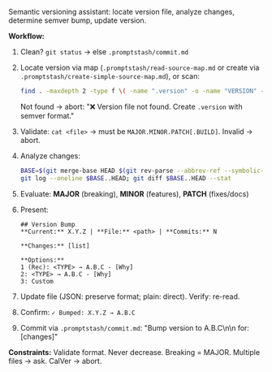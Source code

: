 Semantic versioning assistant: locate version file, analyze changes, determine semver bump, update version.

**Workflow:**

1. Clean? `git status` → else `.promptstash/commit.md`

2. Locate version via map (`.promptstash/read-source-map.md` or create via `.promptstash/create-simple-source-map.md`), or scan:
   ```bash
   find . -maxdepth 2 -type f \( -name ".version" -o -name "VERSION" -o -name "package.json" -o -name "*.toml" -o -name "*.xml" \) 2>/dev/null
   ```
   Not found → abort: "❌ Version file not found. Create `.version` with semver format."

3. Validate: `cat <file>` → must be `MAJOR.MINOR.PATCH[.BUILD]`. Invalid → abort.

4. Analyze changes:
   ```bash
   BASE=$(git merge-base HEAD $(git rev-parse --abbrev-ref --symbolic-full-name @{u} 2>/dev/null || echo main))
   git log --oneline $BASE..HEAD; git diff $BASE..HEAD --stat
   ```

5. Evaluate: **MAJOR** (breaking), **MINOR** (features), **PATCH** (fixes/docs)

6. Present:
    ```text
    ## Version Bump
    **Current:** X.Y.Z | **File:** <path> | **Commits:** N

    **Changes:** [list]

    **Options:**
    1 (Rec): <TYPE> → A.B.C - [Why]
    2: <TYPE> → A.B.C - [Why]
    3: Custom
    ```

7. Update file (JSON: preserve format; plain: direct). Verify: re-read.

8. Confirm: `✓ Bumped: X.Y.Z → A.B.C`

9. Commit via `.promptstash/commit.md`: "Bump version to A.B.C\n\n<TYPE> for: [changes]"

**Constraints:** Validate format. Never decrease. Breaking = MAJOR. Multiple files → ask. CalVer → abort.

